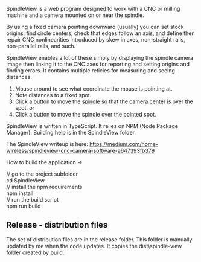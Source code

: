 SpindleView is a web program designed to work with a CNC or milling machine and a camera mounted on or near the spindle.

By using a fixed camera pointing downward (usually) you can set stock origins, find circle centers, check that edges follow an
axis, and define then repair CNC nonlinearities introduced by skew in axes, non-straight rails, non-parallel rails, and such.

SpindleView enables a lot of these simply by displaying the spindle camera image then linking it to the CNC axes for reporting
and setting origins and finding errors. It contains multiple reticles for measuring and seeing distances.

1. Mouse around to see what coordinate the mouse is pointing at. 
2. Note distances to a fixed spot.
3. Click a button to move the spindle so that the camera center is over the spot, or
4. Click a button to move the spindle over the pointed spot.

SpindleView is written in TypeScript. It relies on NPM (Node Package Manager). Building help is in the SpindleView folder.

The SpindleView writeup is here: https://medium.com/home-wireless/spindleview-cnc-camera-software-a647393fb379

How to build the application ->

// go to the project subfolder<br>
cd SpindleView<br>
// install the npm requirements<br>
npm install<br>
// run the build script<br>
npm run build

## Release - distribution files
The set of distribution files are in the release folder. This folder is manually updated by me when the code updates. It copies the dist\spindle-view folder created by build.

